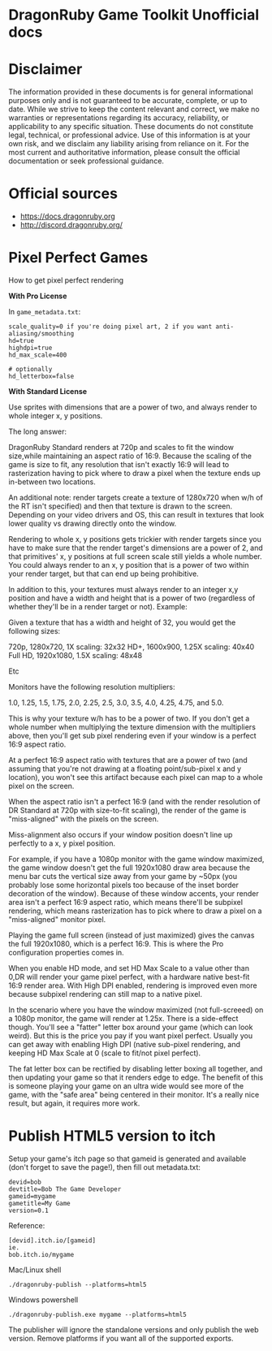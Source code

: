 # DragonRuby Game Toolkit Unofficial docs

# Disclaimer

The information provided in these documents is for general informational purposes only and is not guaranteed to be accurate, complete, or up to date. While we strive to keep the content relevant and correct, we make no warranties or representations regarding its accuracy, reliability, or applicability to any specific situation. These documents do not constitute legal, technical, or professional advice. Use of this information is at your own risk, and we disclaim any liability arising from reliance on it. For the most current and authoritative information, please consult the official documentation or seek professional guidance.

# Official sources

- https://docs.dragonruby.org
- http://discord.dragonruby.org/



# Pixel Perfect Games

How to get pixel perfect rendering

**With Pro License**

In `game_metadata.txt`:

```
scale_quality=0 if you're doing pixel art, 2 if you want anti-aliasing/smoothing
hd=true
highdpi=true
hd_max_scale=400

# optionally
hd_letterbox=false
```

**With Standard License**

Use sprites with dimensions that are a power of two, and always render to whole integer x, y positions.

The long answer:

DragonRuby Standard renders at 720p and scales to fit the window size,while maintaining an aspect ratio of 16:9. Because the scaling of the game is size to fit, any resolution that isn't exactly 16:9 will lead to rasterization having to pick where to draw a pixel when the texture ends up in-between two locations.

An additional note: render targets create a texture of 1280x720 when w/h of the RT isn't specified) and then that texture is drawn to the screen. Depending on your video drivers and OS, this can result in textures that look lower quality vs drawing directly onto the window.

Rendering to whole x, y positions gets trickier with render targets since you have to make sure that the render target's dimensions are a power of 2, and that primitives' x, y positions at full screen scale still yields a whole number. You could always render to an x, y position that is a power of two within your render target, but that can end up being prohibitive.

In addition to this, your textures must always render to an integer x,y position and have a width and height that is a power of two (regardless of whether they'll be in a render target or not). 
Example:

Given a texture that has a width and height of 32, you would get the following sizes:

720p, 1280x720, 1X scaling: 32x32
HD+, 1600x900, 1.25X scaling: 40x40
Full HD, 1920x1080, 1.5X scaling: 48x48

Etc

Monitors have the following resolution multipliers:

1.0, 1.25, 1.5, 1.75, 2.0, 2.25, 2.5, 3.0, 3.5, 4.0, 4.25, 4.75, and 5.0.

This is why your texture w/h has to be a power of two. If you don't get a whole number when multiplying the texture dimension with the multipliers above, then you'll get sub pixel rendering even if your window is a perfect 16:9 aspect ratio.

At a perfect 16:9 aspect ratio with textures that are a power of two (and assuming that you're not drawing at a floating point/sub-pixel x and y location), you won't see this artifact because each pixel can map to a whole pixel on the screen.

When the aspect ratio isn't a perfect 16:9 (and with the render resolution of DR Standard at 720p with size-to-fit scaling), the render of the game is "miss-aligned" with the pixels on the screen.

Miss-alignment also occurs if your window position doesn't line up perfectly to a x, y pixel position.

For example, if you have a 1080p monitor with the game window maximized, the game window doesn't get the full 1920x1080 draw area because the menu bar cuts the vertical size away from your game by ~50px (you probably lose some horizontal pixels too because of the inset border decoration of the window). Because of these window accents, your render area isn't a perfect 16:9 aspect ratio, which means there'll be subpixel rendering, which means rasterization has to pick where to draw a pixel on a "miss-aligned" monitor pixel.

Playing the game full screen (instead of just maximized) gives the canvas the full 1920x1080, which is a perfect 16:9. 
This is where the Pro configuration properties comes in.

When you enable HD mode, and set HD Max Scale to a value other than 0,DR will render your game pixel perfect, with a hardware native best-fit 16:9 render area. With High DPI enabled, rendering is improved even more because subpixel rendering can still map to a native pixel.

In the scenario where you have the window maximized (not full-screeed) on a 1080p monitor, the game will render at 1.25x. There is a side-effect though. You'll see a "fatter" letter box around your game (which can look weird). But this is the price you pay if you want pixel perfect. Usually you can get away with enabling High DPI (native sub-pixel rendering, and keeping HD Max Scale at 0 (scale to fit/not pixel perfect).

The fat letter box can be rectified by disabling letter boxing all together, and then updating your game so that it renders edge to edge. The benefit of this is someone playing your game on an ultra wide would see more of the game, with the "safe area" being centered in their monitor. It's a really nice result, but again, it requires more work.

# Publish HTML5 version to itch

Setup your game's itch page so that gameid is generated and available (don't forget to save the page!), then fill out metadata.txt:
```
devid=bob
devtitle=Bob The Game Developer
gameid=mygame
gametitle=My Game
version=0.1
```

Reference:
```
[devid].itch.io/[gameid]
ie.
bob.itch.io/mygame
```

Mac/Linux shell
```
./dragonruby-publish --platforms=html5
```

Windows powershell
```
./dragonruby-publish.exe mygame --platforms=html5 
```

The publisher will ignore the standalone versions and only publish the web version. Remove platforms if you want all of the supported exports.
